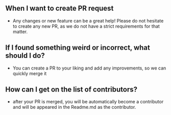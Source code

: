 ## When I want to create PR request

- Any changes or new feature can be a great help! Please do not hesitate to create any new PR, as we do not have a strict requirements for that matter.

## If I found something weird or incorrect, what should I do?

- You can create a PR to your liking and add any improvements, so we can quickly merge it

## How can I get on the list of contributors?

- after your PR is merged, you will be automatically become a contributor and will be appeared in the Readme.md as the contributor.


